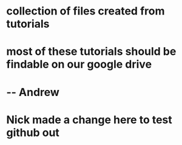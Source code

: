 # collection of files created from tutorials
# most of these tutorials should be findable on our google drive
# -- Andrew
# Nick made a change here to test github out